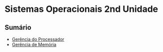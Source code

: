 # Sistemas Operacionais 2nd Unidade

## **Sumário**
- [Gerência do Processador](./gerencia-processador.md)
- [Gerência de Memória](./gerencia-memoria.md)